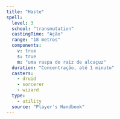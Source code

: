```yaml
---
title: "Haste"
spell:
  level: 3
  school: "transmutation"
  castingTime: "Ação"
  range: "18 metros"
  components:
    v: true
    s: true
    m: "uma raspa de raiz de alcaçuz"
  duration: "Concentração, até 1 minuto"
  casters:
    - druid
    - sorcerer
    - wizard
  type:
    - utility
  source: "Player's Handbook"
---
```

